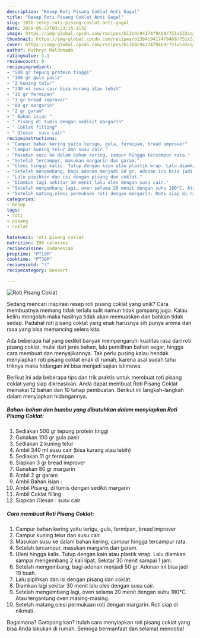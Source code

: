 ```yaml
---
description: "Resep Roti Pisang Coklat Anti Gagal"
title: "Resep Roti Pisang Coklat Anti Gagal"
slug: 1016-resep-roti-pisang-coklat-anti-gagal
date: 2020-05-22T03:23:15.113Z
image: https://img-global.cpcdn.com/recipes/b13b4c94174f94b9/751x532cq70/roti-pisang-coklat-foto-resep-utama.jpg
thumbnail: https://img-global.cpcdn.com/recipes/b13b4c94174f94b9/751x532cq70/roti-pisang-coklat-foto-resep-utama.jpg
cover: https://img-global.cpcdn.com/recipes/b13b4c94174f94b9/751x532cq70/roti-pisang-coklat-foto-resep-utama.jpg
author: Kathryn Maldonado
ratingvalue: 3.1
reviewcount: 9
recipeingredient:
- "500 gr tepung protein tinggi"
- "100 gr gula pasir"
- "2 kuning telur"
- "340 ml susu cair bisa kurang atau lebih"
- "11 gr fermipan"
- "3 gr bread improver"
- "80 gr margarin"
- "2 gr garam"
- " Bahan isian "
- " Pisang di tumis dengan sedikit margarin"
- " Coklat filling"
- " Olesan  susu cair"
recipeinstructions:
- "Campur bahan kering yaitu terigu, gula, fermipan, bread improver"
- "Campur kuning telur dan susu cair."
- "Masukan susu ke dalam bahan kering, campur hingga tercampur rata."
- "Setelah tercampur, masukan margarin dan garam."
- "Uleni hingga kalis. Tutup dengan kain atau plastik wrap. Lalu diamkan sampai mengembang 2 kali lipat. Sekitar 30 menit sampai 1 jam."
- "Setelah mengembang, bagi adonan menjadi 50 gr. Adonan ini bisa jadi 19 buah."
- "Lalu pipihkan dan isi dengan pisang dan coklat."
- "Diamkan lagi sekitar 30 menit lalu oles dengan susu cair."
- "Setelah mengembang lagi, oven selama 20 menit dengan suhu 180°C. Atau tergantung oven masing-masing."
- "Setelah matang,olesi permukaan roti dengan margarin. Roti siap di nikmati."
categories:
- Resep
tags:
- roti
- pisang
- coklat

katakunci: roti pisang coklat 
nutrition: 290 calories
recipecuisine: Indonesian
preptime: "PT19M"
cooktime: "PT30M"
recipeyield: "3"
recipecategory: Dessert

---
```



![Roti Pisang Coklat](https://img-global.cpcdn.com/recipes/b13b4c94174f94b9/751x532cq70/roti-pisang-coklat-foto-resep-utama.jpg)

Sedang mencari inspirasi resep roti pisang coklat yang unik? Cara membuatnya memang tidak terlalu sulit namun tidak gampang juga. Kalau keliru mengolah maka hasilnya tidak akan memuaskan dan bahkan tidak sedap. Padahal roti pisang coklat yang enak harusnya sih punya aroma dan rasa yang bisa memancing selera kita.

Ada beberapa hal yang sedikit banyak mempengaruhi kualitas rasa dari roti pisang coklat, mulai dari jenis bahan, lalu pemilihan bahan segar, hingga cara membuat dan menyajikannya. Tak perlu pusing kalau hendak menyiapkan roti pisang coklat enak di rumah, karena asal sudah tahu triknya maka hidangan ini bisa menjadi sajian istimewa.




Berikut ini ada beberapa tips dan trik praktis untuk membuat roti pisang coklat yang siap dikreasikan. Anda dapat membuat Roti Pisang Coklat memakai 12 bahan dan 10 tahap pembuatan. Berikut ini langkah-langkah dalam menyiapkan hidangannya.

<!--inarticleads1-->

##### Bahan-bahan dan bumbu yang dibutuhkan dalam menyiapkan Roti Pisang Coklat:

1. Sediakan 500 gr tepung protein tinggi
1. Gunakan 100 gr gula pasir
1. Sediakan 2 kuning telur
1. Ambil 340 ml susu cair (bisa kurang atau lebih)
1. Sediakan 11 gr fermipan
1. Siapkan 3 gr bread improver
1. Gunakan 80 gr margarin
1. Ambil 2 gr garam
1. Ambil  Bahan isian :
1. Ambil  Pisang, di tumis dengan sedikit margarin
1. Ambil  Coklat filling
1. Siapkan  Olesan : susu cair




<!--inarticleads2-->

##### Cara membuat Roti Pisang Coklat:

1. Campur bahan kering yaitu terigu, gula, fermipan, bread improver
1. Campur kuning telur dan susu cair.
1. Masukan susu ke dalam bahan kering, campur hingga tercampur rata.
1. Setelah tercampur, masukan margarin dan garam.
1. Uleni hingga kalis. Tutup dengan kain atau plastik wrap. Lalu diamkan sampai mengembang 2 kali lipat. Sekitar 30 menit sampai 1 jam.
1. Setelah mengembang, bagi adonan menjadi 50 gr. Adonan ini bisa jadi 19 buah.
1. Lalu pipihkan dan isi dengan pisang dan coklat.
1. Diamkan lagi sekitar 30 menit lalu oles dengan susu cair.
1. Setelah mengembang lagi, oven selama 20 menit dengan suhu 180°C. Atau tergantung oven masing-masing.
1. Setelah matang,olesi permukaan roti dengan margarin. Roti siap di nikmati.




Bagaimana? Gampang kan? Itulah cara menyiapkan roti pisang coklat yang bisa Anda lakukan di rumah. Semoga bermanfaat dan selamat mencoba!
